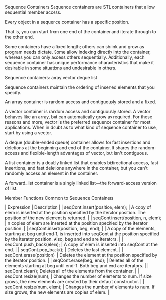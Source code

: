 Sequence Containers
Sequence containers are STL containers that allow sequential member access.

Every object in a sequence container has a specific position.

That is, you can start from one end of the container and iterate through to
the other end.

Some containers have a fixed length; others can shrink and grow as program needs dictate. Some allow indexing directly into the container, whereas you can only access others sequentially. Additionally, each sequence container has unique performance characteristics that make it desirable in some situations and undesirable in others.

Sequence containers:
array
vector
deque
list


Sequence containers maintain the ordering of inserted elements that you specify.

An array container is random access and contiguously stored and a fixed.

A vector container is random access and contiguously stored. A vector behaves like an array, but can automatically grow as required. For these reasons and more, vector is the preferred sequence container for most applications. When in doubt as to what kind of sequence container to use, start by using a vector.

A deque (double-ended queue) container allows for fast insertions and deletions at the beginning and end of the container. It shares the random-access and flexible-length advantages of vector, but isn't contiguous.

A list container is a doubly linked list that enables bidirectional access, fast insertions, and fast deletions anywhere in the container, but you can't randomly access an element in the container.

A forward_list container is a singly linked list—the forward-access version of list.







Member Functions Common to Sequence Containers

| Expression | Description |
| seqCont.insert(position, elem); | A copy of elem is inserted at the position specified by the iterator position. The position of the new element is returned. |
| seqCont.insert(position, n, elem); | n copies of elem are inserted at the position specified by the iterator position. |
| seqCont.insert(position, beg, end); |
| A copy of the elements, starting at beg until end-1, is inserted into seqCont at the position specified by the iterator position. Also, beg and end are iterators. |
| seqCont.push_back(elem); | A copy of elem is inserted into seqCont at the end. |
| seqCont.pop_back(); | Deletes the last element. |
| seqCont.erase(position); | Deletes the element at the position specified by the iterator position. |
| seqCont.erase(beg, end); | Deletes all of the elements starting at beg until end-1. Both beg and end are iterators. |
| seqCont.clear(); Deletes all of the elements from the container. |
| seqCont.resize(num); | Changes the number of elements to num. If size grows, the new elements are created by their default constructor. |
| seqCont.resize(num, elem); | Changes the number of elements to num. If size grows, the new elements are copies of elem. |
